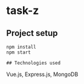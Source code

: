 # task-z

## Project setup
```
npm install
npm start

## Technologies used
```
Vue.js, Express.js, MongoDB
